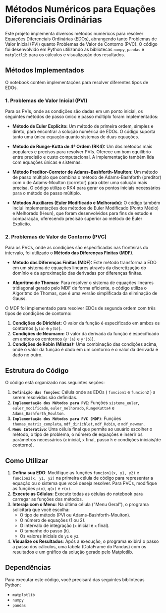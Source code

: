 # Métodos Numéricos para Equações Diferenciais Ordinárias

Este projeto implementa diversos métodos numéricos para resolver Equações Diferenciais Ordinárias (EDOs), abrangendo tanto Problemas de Valor Inicial (PVI) quanto Problemas de Valor de Contorno (PVC). O código foi desenvolvido em Python utilizando as bibliotecas `numpy`, `pandas` e `matplotlib` para os cálculos e visualização dos resultados.

## Métodos Implementados

O notebook contém implementações para resolver diferentes tipos de EDOs.

### 1. Problemas de Valor Inicial (PVI)

Para os PVIs, onde as condições são dadas em um ponto inicial, os seguintes métodos de passo único e passo múltiplo foram implementados:

* **Método de Euler Explícito:** Um método de primeira ordem, simples e direto, para encontrar a solução numérica de EDOs. O código suporta tanto uma única equação quanto sistemas de duas equações.

* **Método de Runge-Kutta de 4ª Ordem (RK4):** Um dos métodos mais populares e precisos para resolver PVIs. Oferece um bom equilíbrio entre precisão e custo computacional. A implementação também lida com equações únicas e sistemas.

* **Método Preditor-Corretor de Adams-Bashforth-Moulton:** Um método de passo múltiplo que combina o método de Adams-Bashforth (preditor) com o de Adams-Moulton (corretor) para obter uma solução mais precisa. O código utiliza o RK4 para gerar os pontos iniciais necessários para o método de passo múltiplo.

* **Métodos Auxiliares (Euler Modificado e Melhorado):** O código também inclui implementações dos métodos de Euler Modificado (Ponto Médio) e Melhorado (Heun), que foram desenvolvidos para fins de estudo e comparação, oferecendo precisão superior ao método de Euler Explícito.

### 2. Problemas de Valor de Contorno (PVC)

Para os PVCs, onde as condições são especificadas nas fronteiras do intervalo, foi utilizado o **Método das Diferenças Finitas (MDF)**.

* **Método das Diferenças Finitas (MDF):** Este método transforma a EDO em um sistema de equações lineares através da discretização do domínio e da aproximação das derivadas por diferenças finitas.

* **Algoritmo de Thomas:** Para resolver o sistema de equações lineares tridiagonal gerado pelo MDF de forma eficiente, o código utiliza o Algoritmo de Thomas, que é uma versão simplificada da eliminação de Gauss.

O MDF foi implementado para resolver EDOs de segunda ordem com três tipos de condições de contorno:
1.  **Condições de Dirichlet:** O valor da função é especificado em ambos os contornos (`y(a)` e `y(b)`).
2.  **Condições de Neumann:** O valor da derivada da função é especificado em ambos os contornos (`y'(a)` e `y'(b)`).
3.  **Condições de Robin (Mistas):** Uma combinação das condições acima, onde o valor da função é dado em um contorno e o valor da derivada é dado no outro.

## Estrutura do Código

O código está organizado nas seguintes seções:

1.  **`Definição das funções`**: Célula onde as EDOs ( `funcion1` e `funcion2` ) a serem resolvidas são definidas.
2.  **`Implementação dos Métodos para PVI`**: Funções `sistema_euler`, `euler_modificado`, `euler_melhorado`, `RungeKutta4` e `Adams_Bashforth_Moulton`.
3.  **`Implementação dos Métodos para PVC (MDF)`**: Funções `thomas_matriz_completa`, `mdf_dirichlet`, `mdf_Robin`, e `mdf_newman`.
4.  **`Menu Interativo`**: Uma célula final que permite ao usuário escolher o método, o tipo de problema, o número de equações e inserir os parâmetros necessários (`x` inicial, `x` final, passo `h` e condições iniciais/de contorno).

## Como Utilizar

1.  **Defina sua EDO**: Modifique as funções `funcion1(x, y1, y2)` e `funcion2(x, y1, y2)` na primeira célula de código para representar a equação ou o sistema que você deseja resolver. Para PVCs, modifique as funções `p(x)`, `q(x)` e `r(x)`.
2.  **Execute as Células**: Execute todas as células do notebook para carregar as funções dos métodos.
3.  **Interaja com o Menu**: Na última célula ("Menu Geral"), o programa solicitará que você escolha:
    * O tipo de método (PVI ou Adams-Bashforth-Moulton).
    * O número de equações (1 ou 2).
    * O intervalo de integração (`x` inicial e `x` final).
    * O tamanho do passo (`h`).
    * Os valores iniciais de `y1` e `y2`.
4.  **Visualize os Resultados**: Após a execução, o programa exibirá o passo a passo dos cálculos, uma tabela (DataFrame do Pandas) com os resultados e um gráfico da solução gerado pelo Matplotlib.

## Dependências

Para executar este código, você precisará das seguintes bibliotecas Python:
- `matplotlib`
- `numpy`
- `pandas`
